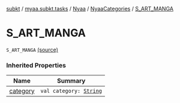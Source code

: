 [subkt](../../../index.md) / [myaa.subkt.tasks](../../index.md) / [Nyaa](../index.md) / [NyaaCategories](index.md) / [S_ART_MANGA](./-s_-a-r-t_-m-a-n-g-a.md)

# S_ART_MANGA

`S_ART_MANGA` [(source)](https://github.com/Myaamori/SubKt/blob/0.1.19/src/main/kotlin/myaa/subkt/tasks/tasks.kt#L812)

### Inherited Properties

| Name | Summary |
|---|---|
| [category](category.md) | `val category: `[`String`](https://kotlinlang.org/api/latest/jvm/stdlib/kotlin/-string/index.html) |
